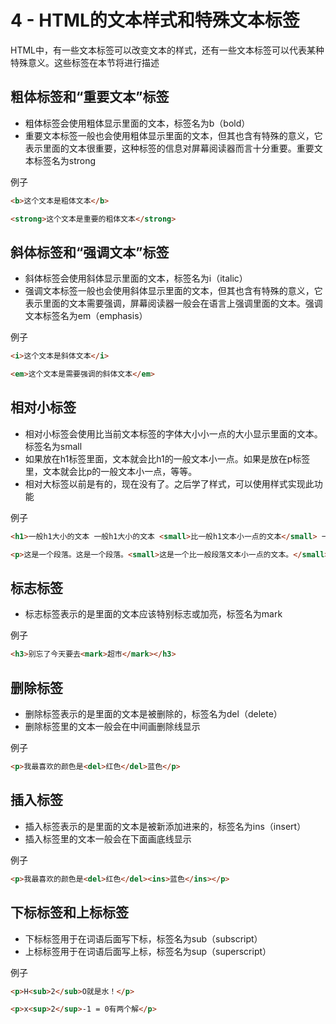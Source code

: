 # 4 - HTML的文本样式和特殊文本标签

HTML中，有一些文本标签可以改变文本的样式，还有一些文本标签可以代表某种特殊意义。这些标签在本节将进行描述

## 粗体标签和“重要文本”标签
- 粗体标签会使用粗体显示里面的文本，标签名为b（bold）
- 重要文本标签一般也会使用粗体显示里面的文本，但其也含有特殊的意义，它表示里面的文本很重要，这种标签的信息对屏幕阅读器而言十分重要。重要文本标签名为strong

例子
```html
<b>这个文本是粗体文本</b>
```

```html
<strong>这个文本是重要的粗体文本</strong>
```

## 斜体标签和“强调文本”标签
- 斜体标签会使用斜体显示里面的文本，标签名为i（italic）
- 强调文本标签一般也会使用斜体显示里面的文本，但其也含有特殊的意义，它表示里面的文本需要强调，屏幕阅读器一般会在语言上强调里面的文本。强调文本标签名为em（emphasis）

例子
```html
<i>这个文本是斜体文本</i>
```

```html
<em>这个文本是需要强调的斜体文本</em>
```

## 相对小标签
- 相对小标签会使用比当前文本标签的字体大小小一点的大小显示里面的文本。标签名为small
- 如果放在h1标签里面，文本就会比h1的一般文本小一点。如果是放在p标签里，文本就会比p的一般文本小一点，等等。
- 相对大标签以前是有的，现在没有了。之后学了样式，可以使用样式实现此功能

例子
```html
<h1>一般h1大小的文本 一般h1大小的文本 <small>比一般h1文本小一点的文本</small> 一般h1大小的文本</h1>
```

```html
<p>这是一个段落。这是一个段落。<small>这是一个比一般段落文本小一点的文本。</small>这是一个段落。这是一个段落。</p>
```

## 标志标签
- 标志标签表示的是里面的文本应该特别标志或加亮，标签名为mark

例子
```html
<h3>别忘了今天要去<mark>超市</mark></h3>
```

## 删除标签
- 删除标签表示的是里面的文本是被删除的，标签名为del（delete）
- 删除标签里的文本一般会在中间画删除线显示

例子
```html
<p>我最喜欢的颜色是<del>红色</del>蓝色</p>
```

## 插入标签
- 插入标签表示的是里面的文本是被新添加进来的，标签名为ins（insert）
- 插入标签里的文本一般会在下面画底线显示

例子
```html
<p>我最喜欢的颜色是<del>红色</del><ins>蓝色</ins></p>
```

## 下标标签和上标标签
- 下标标签用于在词语后面写下标，标签名为sub（subscript）
- 上标标签用于在词语后面写上标，标签名为sup（superscript）

例子
```html
<p>H<sub>2</sub>O就是水！</p>
```

```html
<p>x<sup>2</sup>-1 = 0有两个解</p>
```

